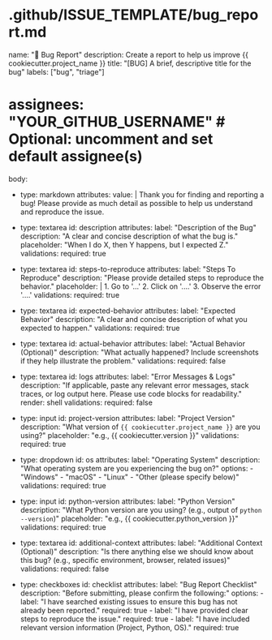 # .github/ISSUE_TEMPLATE/bug_report.md
name: "🐛 Bug Report"
description: Create a report to help us improve {{ cookiecutter.project_name }}
title: "[BUG] A brief, descriptive title for the bug"
labels: ["bug", "triage"]
# assignees: "YOUR_GITHUB_USERNAME" # Optional: uncomment and set default assignee(s)

body:
  - type: markdown
    attributes:
      value: |
        Thank you for finding and reporting a bug! Please provide as much detail as possible to help us understand and reproduce the issue.

  - type: textarea
    id: description
    attributes:
      label: "Description of the Bug"
      description: "A clear and concise description of what the bug is."
      placeholder: "When I do X, then Y happens, but I expected Z."
    validations:
      required: true

  - type: textarea
    id: steps-to-reproduce
    attributes:
      label: "Steps To Reproduce"
      description: "Please provide detailed steps to reproduce the behavior."
      placeholder: |
        1. Go to '...'
        2. Click on '....'
        3. Observe the error '....'
    validations:
      required: true

  - type: textarea
    id: expected-behavior
    attributes:
      label: "Expected Behavior"
      description: "A clear and concise description of what you expected to happen."
    validations:
      required: true

  - type: textarea
    id: actual-behavior
    attributes:
      label: "Actual Behavior (Optional)"
      description: "What actually happened? Include screenshots if they help illustrate the problem."
    validations:
      required: false

  - type: textarea
    id: logs
    attributes:
      label: "Error Messages & Logs"
      description: "If applicable, paste any relevant error messages, stack traces, or log output here. Please use code blocks for readability."
      render: shell
    validations:
      required: false

  - type: input
    id: project-version
    attributes:
      label: "Project Version"
      description: "What version of `{{ cookiecutter.project_name }}` are you using?"
      placeholder: "e.g., {{ cookiecutter.version }}"
    validations:
      required: true

  - type: dropdown
    id: os
    attributes:
      label: "Operating System"
      description: "What operating system are you experiencing the bug on?"
      options:
        - "Windows"
        - "macOS"
        - "Linux"
        - "Other (please specify below)"
    validations:
      required: true

  - type: input
    id: python-version
    attributes:
      label: "Python Version"
      description: "What Python version are you using? (e.g., output of `python --version`)"
      placeholder: "e.g., {{ cookiecutter.python_version }}"
    validations:
      required: true

  - type: textarea
    id: additional-context
    attributes:
      label: "Additional Context (Optional)"
      description: "Is there anything else we should know about this bug? (e.g., specific environment, browser, related issues)"
    validations:
      required: false

  - type: checkboxes
    id: checklist
    attributes:
      label: "Bug Report Checklist"
      description: "Before submitting, please confirm the following:"
      options:
        - label: "I have searched existing issues to ensure this bug has not already been reported."
          required: true
        - label: "I have provided clear steps to reproduce the issue."
          required: true
        - label: "I have included relevant version information (Project, Python, OS)."
          required: true